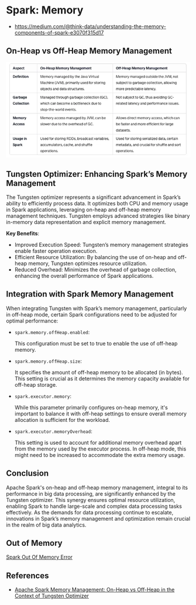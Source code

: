 # Spark: Memory

- https://medium.com/@think-data/understanding-the-memory-components-of-spark-e3070f315d17

## On-Heap vs Off-Heap Memory Management

![A Comparative Overview](img/spark-comparative-on-off-heap.png)

## Tungsten Optimizer: Enhancing Spark’s Memory Management

The Tungsten optimizer represents a significant advancement in Spark’s ability to
efficiently process data. It optimizes both CPU and memory usage in Spark applications,
leveraging on-heap and off-heap memory management techniques. Tungsten employs
advanced strategies like binary in-memory data representation and explicit memory
management.

**Key Benefits**:

- Improved Execution Speed: Tungsten’s memory management strategies enable faster operation execution.
- Efficient Resource Utilization: By balancing the use of on-heap and off-heap memory, Tungsten optimizes resource utilization.
- Reduced Overhead: Minimizes the overhead of garbage collection, enhancing the overall performance of Spark applications.

## Integration with Spark Memory Management

When integrating Tungsten with Spark’s memory management, particularly in off-heap mode,
certain Spark configurations need to be adjusted for optimal performance:

- `spark.memory.offHeap.enabled`:

  This configuration must be set to true to enable the use of off-heap memory.

- `spark.memory.offHeap.size`:

  It specifies the amount of off-heap memory to be allocated (in bytes).
  This setting is crucial as it determines the memory capacity available for
  off-heap storage.

- `spark.executor.memory`:

  While this parameter primarily configures on-heap memory, it's important to
  balance it with off-heap settings to ensure overall memory allocation is sufficient
  for the workload.

- `spark.executor.memoryOverhead`:

  This setting is used to account for additional memory overhead apart from the
  memory used by the executor process. In off-heap mode, this might need to be
  increased to accommodate the extra memory usage.

## Conclusion

Apache Spark's on-heap and off-heap memory management, integral to its performance
in big data processing, are significantly enhanced by the Tungsten optimizer.
This synergy ensures optimal resource utilization, enabling Spark to handle large-scale
and complex data processing tasks effectively. As the demands for data processing
continue to escalate, innovations in Spark’s memory management and optimization
remain crucial in the realm of big data analytics.

## Out of Memory

[Spark Out Of Memory Error](https://goraidebashree7.medium.com/spark-out-of-memory-error-da89b242d435)

## References

- [Apache Spark Memory Management: On-Heap vs Off-Heap in the Context of Tungsten Optimizer](https://medium.com/@skraghunandan11/apache-spark-memory-management-on-heap-vs-off-heap-in-the-context-of-tungsten-optimizer-df6f641a2d93)
